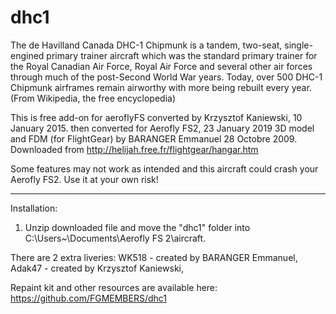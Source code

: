 # dhc1
The de Havilland Canada DHC-1 Chipmunk is a tandem, two-seat, single-engined primary trainer aircraft which was the standard primary trainer for the Royal Canadian Air Force, Royal Air Force and several other air forces through much of the post-Second World War years. Today, over 500 DHC-1 Chipmunk airframes remain airworthy with more being rebuilt every year.(From Wikipedia, the free encyclopedia)

This is free add-on for aeroflyFS converted by Krzysztof Kaniewski, 10 January 2015.
then converted for Aerofly FS2, 23 January 2019
3D model and FDM (for FlightGear) by BARANGER Emmanuel 28 Octobre 2009. Downloaded from http://helijah.free.fr/flightgear/hangar.htm

 Some features may not work as intended and this aircraft could crash your Aerofly FS2. 
 Use it at your own risk!

------------------------------------------------------------
Installation:

1. Unzip downloaded file and move the "dhc1" folder into C:\Users\~\Documents\Aerofly FS 2\aircraft.

There are 2 extra liveries: WK518 - created by BARANGER Emmanuel, Adak47 - created by Krzysztof Kaniewski,

Repaint kit and other resources are available here: https://github.com/FGMEMBERS/dhc1